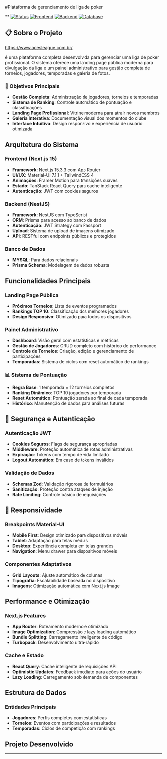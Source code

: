 #Plataforma de gerenciamento de liga de poker 

**
[![Status](https://img.shields.io/badge/Status-Desenvolvido-brightgreen.svg)](https://github.com)
[![Frontend](https://img.shields.io/badge/Frontend-Next.js%2015-black.svg)](https://nextjs.org/)
[![Backend](https://img.shields.io/badge/Backend-NestJS-red.svg)](https://nestjs.com/)
[![Database](https://img.shields.io/badge/Database-MySQL-blue.svg)](https://www.mysql.com/)

## 📋 Sobre o Projeto


https://www.acesleague.com.br/

é uma plataforma completa desenvolvida para gerenciar uma liga de poker profissional. O sistema oferece uma landing page pública moderna para divulgação da liga  e um painel administrativo  para gestão completa de torneios, jogadores, temporadas e galeria de fotos.

### 🎯 Objetivos Principais

- **Gestão Completa**: Administração de jogadores, torneios e temporadas
- **Sistema de Ranking**: Controle automático de pontuação e classificações
- **Landing Page Profissional**: Vitrine moderna para atrair novos membros
- **Galeria Interativa**: Documentação visual dos momentos do clube
- **Interface Intuitiva**: Design responsivo e experiência de usuário otimizada

##  Arquitetura do Sistema

### Frontend (Next.js 15)
- **Framework**: Next.js 15.3.3 com App Router
- **UI/UX**: Material-UI 7.1.1 + TailwindCSS 4
- **Animações**: Framer Motion para transições suaves
- **Estado**: TanStack React Query para cache inteligente
- **Autenticação**: JWT com cookies seguros

### Backend (NestJS)
- **Framework**: NestJS com TypeScript
- **ORM**: Prisma para acesso ao banco de dados
- **Autenticação**: JWT Strategy com Passport
- **Upload**: Sistema de upload de imagens otimizado
- **API**: RESTful com endpoints públicos e protegidos

### Banco de Dados
- **MYSQL**: Para dados relacionais
- **Prisma Schema**: Modelagem de dados robusta


## Funcionalidades Principais

###  Landing Page Pública
- **Próximos Torneios**: Lista de eventos programados
- **Rankings TOP 10**: Classificação dos melhores jogadores
- **Design Responsivo**: Otimizado para todos os dispositivos

### Painel Administrativo
- **Dashboard**: Visão geral com estatísticas e métricas
- **Gestão de Jogadores**: CRUD completo com histórico de performance
- **Controle de Torneios**: Criação, edição e gerenciamento de participações
- **Temporadas**: Sistema de ciclos com reset automático de rankings

### 📊 Sistema de Pontuação
- **Regra Base**: 1 temporada = 12 torneios completos
- **Ranking Dinâmico**: TOP 10 jogadores por temporada
- **Reset Automático**: Pontuação zerada ao final de cada temporada
- **Histórico**: Manutenção de dados para análises futuras


## 🔐 Segurança e Autenticação

### Autenticação JWT
- **Cookies Seguros**: Flags de segurança apropriadas
- **Middleware**: Proteção automática de rotas administrativas
- **Expiração**: Tokens com tempo de vida limitado
- **Logout Automático**: Em caso de tokens inválidos

### Validação de Dados
- **Schemas Zod**: Validação rigorosa de formulários
- **Sanitização**: Proteção contra ataques de injeção
- **Rate Limiting**: Controle básico de requisições

## 📱 Responsividade

### Breakpoints Material-UI
- **Mobile First**: Design otimizado para dispositivos móveis
- **Tablet**: Adaptação para telas médias
- **Desktop**: Experiência completa em telas grandes
- **Navigation**: Menu drawer para dispositivos móveis

### Componentes Adaptativos
- **Grid Layouts**: Ajuste automático de colunas
- **Tipografia**: Escalabilidade baseada no dispositivo
- **Imagens**: Otimização automática com Next.js Image

##  Performance e Otimização

### Next.js Features
- **App Router**: Roteamento moderno e otimizado
- **Image Optimization**: Compressão e lazy loading automático
- **Bundle Splitting**: Carregamento inteligente de código
- **Turbopack**: Desenvolvimento ultra-rápido

### Cache e Estado
- **React Query**: Cache inteligente de requisições API
- **Optimistic Updates**: Feedback imediato para ações do usuário
- **Lazy Loading**: Carregamento sob demanda de componentes

##  Estrutura de Dados

### Entidades Principais
- **Jogadores**: Perfis completos com estatísticas
- **Torneios**: Eventos com participações e resultados
- **Temporadas**: Ciclos de competição com rankings


## Projeto Desenvolvido






---




